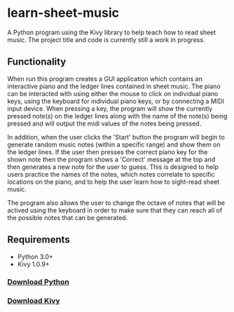 # learn-sheet-music
 A Python program using the Kivy library to help teach how to read sheet music. The project title and code is currently still a work in progress.
 
## Functionality
When run this program creates a GUI application which contains an interactive piano and the ledger lines contained in sheet music. The piano can be interacted with using either the mouse to click on individual piano keys, using the keyboard for individual piano keys, or by connecting a MIDI input device. When pressing a key, the program will show the currently pressed note(s) on the ledger lines along with the name of the note(s) being pressed and will output the midi values of the notes being pressed. 


In addition, when the user clicks the 'Start' button the program will begin to generate random music notes (within a specific range) and show them on the ledger lines. If the user then presses the correct piano key for the shown note then the program shows a 'Correct' message at the top and then generates a new note for the user to guess. This is designed to help users practice the names of the notes, which notes correlate to specific locations on the piano, and to help the user learn how to sight-read sheet music. 


The program also allows the user to change the octave of notes that will be actived using the keyboard in order to make sure that they can reach all of the possible notes that can be generated.

## Requirements
- Python 3.0+
- Kivy 1.0.9+ 

### [Download Python](https://www.python.org/downloads/)
### [Download Kivy](https://kivy.org/doc/stable/gettingstarted/installation.html#installation-canonical)